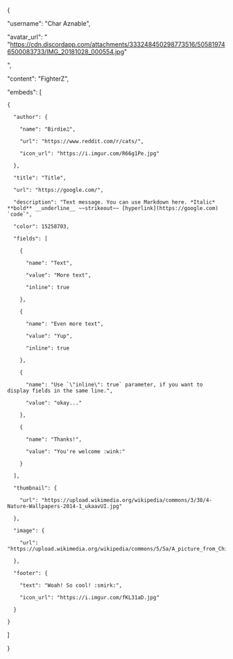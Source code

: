 {

  "username": "Char Aznable",

  "avatar_url": " "https://cdn.discordapp.com/attachments/333248450298773516/505819746500083733/IMG_20181028_000554.jpg"

",

  "content": "FighterZ",

  "embeds": [

    {

      "author": {

        "name": "Birdie♫",

        "url": "https://www.reddit.com/r/cats/",

        "icon_url": "https://i.imgur.com/R66g1Pe.jpg"

      },

      "title": "Title",

      "url": "https://google.com/",

      "description": "Text message. You can use Markdown here. *Italic* **bold** __underline__ ~~strikeout~~ [hyperlink](https://google.com) `code`",

      "color": 15258703,

      "fields": [

        {

          "name": "Text",

          "value": "More text",

          "inline": true

        },

        {

          "name": "Even more text",

          "value": "Yup",

          "inline": true

        },

        {

          "name": "Use `\"inline\": true` parameter, if you want to display fields in the same line.",

          "value": "okay..."

        },

        {

          "name": "Thanks!",

          "value": "You're welcome :wink:"

        }

      ],

      "thumbnail": {

        "url": "https://upload.wikimedia.org/wikipedia/commons/3/38/4-Nature-Wallpapers-2014-1_ukaavUI.jpg"

      },

      "image": {

        "url": "https://upload.wikimedia.org/wikipedia/commons/5/5a/A_picture_from_China_every_day_108.jpg"

      },

      "footer": {

        "text": "Woah! So cool! :smirk:",

        "icon_url": "https://i.imgur.com/fKL31aD.jpg"

      }

    }

  ]

}
